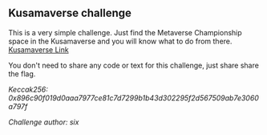 ## Kusamaverse challenge

This is a very simple challenge. Just find the Metaverse Championship space in the Kusamaverse and you will know what to do from there.
[Kusamaverse Link](https://kusama.momentum.xyz/)

You don't need to share any code or text for this challenge, just share share the flag.

_Keccak256: 0x896c90f019d0aaa7977ce81c7d7299b1b43d302295f2d567509ab7e3060a797f_

_Challenge author: six_
